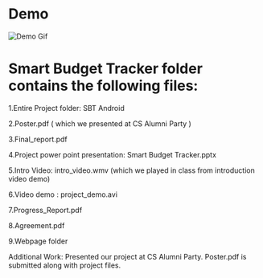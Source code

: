 # Demo # 

![Demo Gif](https://github.com/AnoopaChandrasekharan/Smart-Budget-Tracker/blob/master/Smartbudgettracker.gif?raw=true)

# Smart Budget Tracker folder contains the following files: #

1.Entire Project folder: SBT Android

2.Poster.pdf ( which we presented at CS Alumni Party )

3.Final_report.pdf

4.Project power point presentation: Smart Budget Tracker.pptx

5.Intro Video: intro_video.wmv (which we played in class from introduction video demo)

6.Video demo : project_demo.avi

7.Progress_Report.pdf

8.Agreement.pdf

9.Webpage folder


Additional Work:  Presented our project at CS Alumni Party. Poster.pdf is submitted along with project files.
